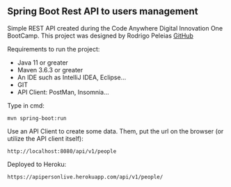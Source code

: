 ## Spring Boot Rest API to users management

Simple REST API created during the Code Anywhere Digital Innovation One BootCamp. This project was designed by Rodrigo Peleias [GitHub](https://github.com/rpeleias/personapi_dio_live_coding) 

Requirements to run the project:

* Java 11 or greater
* Maven 3.6.3 or greater
* An IDE such as IntelliJ IDEA, Eclipse...
* GIT
* API Client: PostMan, Insomnia... 

Type in cmd:

```shell script
mvn spring-boot:run 
```

Use an API Client to create some data. Them, put the url on the browser (or utilize the API client itself):

```
http://localhost:8080/api/v1/people
```

Deployed to Heroku:

```
https://apipersonlive.herokuapp.com/api/v1/people/
```
